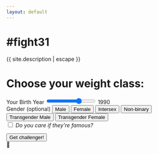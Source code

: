 ```yaml
---
layout: default
---
```


<h1>#fight31</h1>
<p>{{ site.description | escape }}</p>
<form class="form text-center" id="fight-form" name="fight-form">
	<h1 class="h3 mb-3 font-weight-normal">Choose your weight class:</h1>
	<div class="row">
	<div class="col-md-12 mb-3">
		<label for="birthyear">Your Birth Year</label>
			<input type="range" min="1950" max="2009" value="1990" id="birthyear-input" 
				step="1" oninput="outputUpdate(value)">
			<output for="birthyear" id="birthyear">1990</output>
			</div>
    	<div class="col-md-12 mb-3">
    		<label class="center-block">Gender (optional)</label>
    		<button class="btn btn-default btn-inline gender" data-gender="male">Male</button>
    		<button class="btn btn-default btn-inline gender" data-gender="female">Female</button>
    		<button class="btn btn-default btn-inline gender" data-gender="intersex">Intersex</button>
    		<button class="btn btn-default btn-inline gender" data-gender="non-binary">Non-binary</button>
    		<button class="btn btn-default btn-inline gender" data-gender="transgender male">Transgender Male</button>
    		<button class="btn btn-default gender" data-gender="transgender female">Transgender Female</button>
			<input type="hidden" id="gender" value="" />
    	</div>
    </div>
    <div class="row">
    	<div class="custom-control custom-checkbox">
    		<input type="checkbox" class="custom-control-input" id="notfamous">
    		<label class="custom-control-label" for="notfamous"><em>Do you care if they're famous?</em></label>
    	</div>
    </div>
    <div class="row">
		<div class="col-md-12">
    	<button class="btn btn-lg btn-primary btn-block" style="margin-top:1em" type="submit">Get challenger!</button>
		</div>
    </div>
    <div class="loading hidden"> 🥊</div>
    <div class="fighter"></div>

</form>
